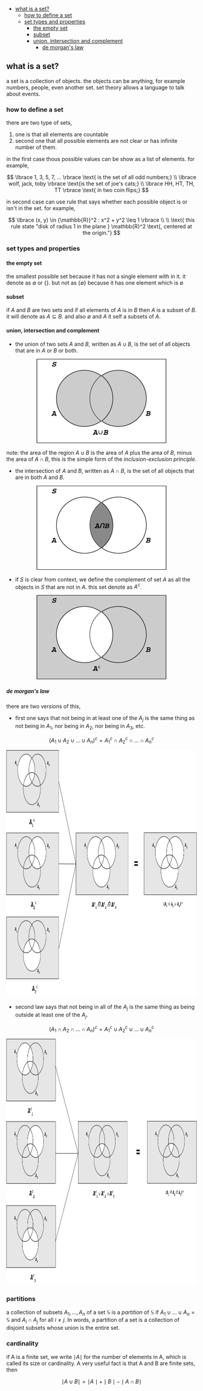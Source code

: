 <!-- TOC -->
  * [what is a set?](#what-is-a-set)
    * [how to define a set](#how-to-define-a-set)
    * [set types and properties](#set-types-and-properties)
      * [the empty set](#the-empty-set)
      * [subset](#subset)
      * [union, intersection and complement](#union-intersection-and-complement)
        * [de morgan's law](#de-morgans-law)
<!-- TOC -->

## what is a set?

a set is a collection of objects. the objects can be anything, for example numbers, people, even another set. set theory
allows a language to talk about events.

### how to define a set

there are two type of sets,

1. one is that all elements are countable 
2. second one that all possible elements are not clear or has infinite number of them. 

in the first case thous possible values can be show as a list of elements. for example,

$$
\lbrace 1, 3, 5, 7, ... \rbrace \text{ is the set of all odd numbers;} \\
\lbrace wolf, jack, toby \rbrace \text{is the set of joe's cats;} \\
\lbrace HH, HT, TH, TT \rbrace \text{ in two coin flips;}
$$

in second case can use rule that says whether each possible object is or isn't in the set.
for example,

$$
\lbrace (x, y) \in {\mathbb{R}}^2 : x^2 + y^2 \leq 1 \rbrace \\
\\
\text{ this rule state "disk of radius 1 in the plane } \mathbb{R}^2 \text{, centered at the origin."}
$$

### set types and properties

#### the empty set

the smallest possible set because it has not a single element with in it. it denote as $\emptyset$ or $\lbrace \rbrace$.
but not as $\lbrace \emptyset \rbrace$ because it has one element which is $\emptyset$

#### subset

if $A$ and $B$ are two sets and if all elements of $A$ is in $B$ then $A$ is a subset of $B$. it
will denote as $A \subseteq B$. and also $\emptyset$ and $A$ it self a subsets of $A$.

#### union, intersection and complement

- the union of two sets $A$ and $B$, written as $A \cup B$, is the set of all objects that are in
  $A$ or $B$ or both.

<p align="center">
<img height="222" src="../../../images/Asset%206.png" width="344" alt="union"/>
</p>

note: the area of the region $A \cup B$ is the area of $A$ plus the area of $B$, minus the area of $A \cap B$,
      this is the simple form of the _inclusion-exclusion principle_.

- the intersection of $A$ and $B$, written as $A \cap B$, is the set of all objects that are in
  both $A$ and $B$.

<p align="center">
<img height="222" src="../../../images/Asset%205.png" width="344" alt="intersection"/>
</p>

- if $S$ is clear from context, we define the complement of set $A$ as all the objects in $S$ that
  are not in $A$. this set denote as $A^c$.

<p align="center">
<img height="222" src="../../../images/Asset%207.png" width="344" alt="complement"/>
</p>

##### de morgan's law

there are two versions of this, 

- first one says that not being in at least one of the $A_j$ is the same thing as not
  being in $A_1$, nor being in $A_2$, nor being in $A_3$, etc.

$$(A_1 \cup A_2 \cup ... \cup A_n)^c = {A_1}^c \cap {A_2}^c \cap ... \cap {A_n}^c$$

<p align="center"><img height="653" src="../../../images/Asset%208.png" width="942" alt="morgan law 1"/></p>

- second law says that not being in all of the $A_j$ is the same thing as being outside at 
  least one of the $A_j$.

$$(A_1 \cap A_2 \cap ... \cap A_n)^c = {A_1}^c \cup {A_2}^c \cup ... \cup {A_n}^c$$

<p align="center"><img height="651" src="../../../images/Asset%209.png" width="1004" alt="morgan law 2"/></p>

### partitions

a collection of subsets $A_1, ..., A_n$ of a set $\mathbb{S}$ is a _partition_ of 
$\mathbb{S}$ if $A_1 \cup ... \cup A_n = \mathbb{S}$ and $A_i \cap A_j$ for all $i \neq j$. In words, a partition of a
set is a collection of disjoint subsets whose union is the entire set.

### cardinality

if A is a finite set, we write $\mid A \mid$ for the number of elements in A, which is called its size or cardinality.
A very useful fact is that A and B are finite sets, then

$$\mid A \cup B \mid = \mid A \mid + \mid B \mid - \mid A \cap B \mid$$